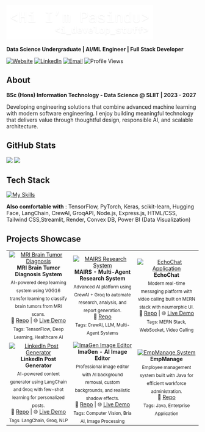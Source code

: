 <div>

<img src="./assets/header2.png" height="90">
<!-- Replace ./assets/header.png with your actual image path -->

**Data Science Undergraduate | AI/ML Engineer | Full Stack Developer**

[![Website](https://img.shields.io/badge/Website-pasindusuraweera.com-blue)](https://pasindusuraweera.com)
[![LinkedIn](https://img.shields.io/badge/LinkedIn-Connect-0077B5)](https://linkedin.com/in/pasindu-suraweera-03s)
[![Email](https://img.shields.io/badge/Email-Contact-red)](mailto:pssuraweera2003@gmail.com)
![Profile Views](https://komarev.com/ghpvc/?username=PasinduSuraweera&color=blue&style=flat)
</div>



## About

**BSc (Hons) Information Technology - Data Science @ SLIIT | 2023 - 2027**

Developing engineering solutions that combine advanced machine learning with modern software engineering. I enjoy building meaningful technology that delivers value through thoughtful design, responsible AI, and scalable architecture.

## GitHub Stats

<div>
  <img height="170" src="https://github-readme-stats.vercel.app/api?username=PasinduSuraweera&show_icons=true&theme=dark&hide_border=true&bg_color=0d1117&title_color=58a6ff&icon_color=58a6ff&text_color=c9d1d9&count_private=true" />
  <img height="170" src="https://github-readme-streak-stats.herokuapp.com/?user=PasinduSuraweera&theme=dark&hide_border=true&background=0d1117&ring=58a6ff&fire=58a6ff&currStreakLabel=58a6ff" />
</div>


## Tech Stack
[![My Skills](https://skillicons.dev/icons?i=python,java,js,ts,react,nextjs,mongodb,mysql,github,git&theme=light)](https://skillicons.dev)

**Also comfortable with** : TensorFlow, PyTorch, Keras, scikit-learn, Hugging Face, LangChain, CrewAI, GroqAPI, Node.js, Express.js, HTML/CSS, Tailwind CSS,Streamlit, Render, Convex DB, Power BI (Data Visualization)


## Projects Showcase

<table>
  <tr>
    <td align="center" width="33%">
      <a href="https://github.com/PasinduSuraweera/MRI-Brain-Tumor-Diagnosis-System">
        <img src="[https://pasindusuraweera.com/projects/mri-brain-tumor.png](https://framerusercontent.com/images/4F9eBDvdKL1qY9DHRJzYtW6Zjzw.png?scale-down-to=512&width=567&height=431)"
             alt="MRI Brain Tumor Diagnosis"
             style="width:100%; height:200px; object-fit:cover;"/>
      </a>
      <br/>
      <b>MRI Brain Tumor Diagnosis System</b><br/>
      <sub>AI-powered deep learning system using VGG16 transfer learning to classify brain tumors from MRI scans.</sub><br/>
      🔗 <a href="https://github.com/PasinduSuraweera/MRI-Brain-Tumor-Diagnosis-System">Repo</a> | 
      🌐 <a href="https://mri-brain-tumor-diagnosis-system.onrender.com/">Live Demo</a>
      <br/>
      <sub>Tags: TensorFlow, Deep Learning, Healthcare AI</sub>
    </td>
    <td align="center" width="33%">
      <a href="https://github.com/PasinduSuraweera/MAIRS-Multi-Agent-Intelligent-Research-System">
        <img src="https://pasindusuraweera.com/projects/mairs.png"
             alt="MAIRS Research System"
             style="width:100%; height:200px; object-fit:cover;"/>
      </a>
      <br/>
      <b>MAIRS - Multi-Agent Research System</b><br/>
      <sub>Advanced AI platform using CrewAI + Groq to automate research, analysis, and report generation.</sub><br/>
      🔗 <a href="https://github.com/PasinduSuraweera/MAIRS-Multi-Agent-Intelligent-Research-System">Repo</a>
      <br/>
      <sub>Tags: CrewAI, LLM, Multi-Agent Systems</sub>
    </td>
    <td align="center" width="33%">
      <a href="https://github.com/PasinduSuraweera/EchoChat">
        <img src="https://pasindusuraweera.com/projects/echochat.png"
             alt="EchoChat Application"
             style="width:100%; height:200px; object-fit:cover;"/>
      </a>
      <br/>
      <b>EchoChat</b><br/>
      <sub>Modern real-time messaging platform with video calling built on MERN stack with neumorphic UI.</sub><br/>
      🔗 <a href="https://github.com/PasinduSuraweera/EchoChat">Repo</a> | 
      🌐 <a href="https://echochat-kd3r.onrender.com">Live Demo</a>
      <br/>
      <sub>Tags: MERN Stack, WebSocket, Video Calling</sub>
    </td>
  </tr>
  <tr>
    <td align="center" width="33%">
      <a href="https://github.com/PasinduSuraweera/Specified-LinkedIn-Post-Generator">
        <img src="https://pasindusuraweera.com/projects/linkedin-generator.png"
             alt="LinkedIn Post Generator"
             style="width:100%; height:200px; object-fit:cover;"/>
      </a>
      <br/>
      <b>LinkedIn Post Generator</b><br/>
      <sub>AI-powered content generator using LangChain and Groq with few-shot learning for personalized posts.</sub><br/>
      🔗 <a href="https://github.com/PasinduSuraweera/Specified-LinkedIn-Post-Generator">Repo</a> | 
      🌐 <a href="https://specified-linkedin-post-generator.streamlit.app">Live Demo</a>
      <br/>
      <sub>Tags: LangChain, Groq, NLP</sub>
    </td>
    <td align="center" width="33%">
      <a href="https://github.com/PasinduSuraweera/ImaGen-App">
        <img src="https://pasindusuraweera.com/projects/imagen.png"
             alt="ImaGen Image Editor"
             style="width:100%; height:200px; object-fit:cover;"/>
      </a>
      <br/>
      <b>ImaGen - AI Image Editor</b><br/>
      <sub>Professional image editor with AI background removal, custom backgrounds, and realistic shadow effects.</sub><br/>
      🔗 <a href="https://github.com/PasinduSuraweera/ImaGen-App">Repo</a> | 
      🌐 <a href="https://imagen-image-background-generator.streamlit.app">Live Demo</a>
      <br/>
      <sub>Tags: Computer Vision, Bria AI, Image Processing</sub>
    </td>
    <td align="center" width="33%">
      <a href="https://github.com/PasinduSuraweera/EmpManage">
        <img src="https://pasindusuraweera.com/projects/empmanage.png"
             alt="EmpManage System"
             style="width:100%; height:200px; object-fit:cover;"/>
      </a>
      <br/>
      <b>EmpManage</b><br/>
      <sub>Employee management system built with Java for efficient workforce administration.</sub><br/>
      🔗 <a href="https://github.com/PasinduSuraweera/EmpManage">Repo</a>
      <br/>
      <sub>Tags: Java, Enterprise Application</sub>
    </td>
  </tr>
</table>


